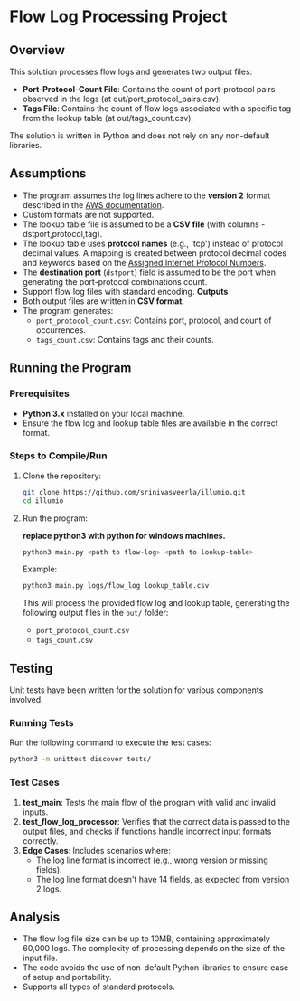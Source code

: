 # Flow Log Processing Project

## Overview

This solution processes flow logs and generates two output files: 
- **Port-Protocol-Count File**: Contains the count of port-protocol pairs observed in the logs (at out/port_protocol_pairs.csv).
- **Tags File**: Contains the count of flow logs associated with a specific tag from the lookup table (at out/tags_count.csv).

The solution is written in Python and does not rely on any non-default libraries.
## Assumptions 
   - The program assumes the log lines adhere to the **version 2** format described in the [AWS documentation](https://docs.aws.amazon.com/vpc/latest/userguide/flow-log-records.html).
   - Custom formats are not supported.
   - The lookup table file is assumed to be a **CSV file** (with columns - dstport,protocol,tag).
   - The lookup table uses **protocol names** (e.g., 'tcp') instead of protocol decimal values. A mapping is created between protocol decimal codes and keywords based on the [Assigned Internet Protocol Numbers](https://www.iana.org/assignments/protocol-numbers/protocol-numbers.xhtml).
   - The **destination port** (`dstport`) field is assumed to be the port when generating the port-protocol combinations count.
   - Support flow log files with standard encoding.
  **Outputs**
   - Both output files are written in **CSV format**.
   - The program generates:
     - `port_protocol_count.csv`: Contains port, protocol, and count of occurrences.
     - `tags_count.csv`: Contains tags and their counts.

## Running the Program

### Prerequisites
- **Python 3.x** installed on your local machine.
- Ensure the flow log and lookup table files are available in the correct format.

### Steps to Compile/Run

1. Clone the repository:
   ```bash
   git clone https://github.com/srinivasveerla/illumio.git
   cd illumio
   ```

2. Run the program:
   
   **replace python3 with python for windows machines.**
   
   ```bash
   python3 main.py <path to flow-log> <path to lookup-table>
   ```

   Example:
   ```bash
   python3 main.py logs/flow_log lookup_table.csv
   ```

   This will process the provided flow log and lookup table, generating the following output files in the `out/` folder:
   - `port_protocol_count.csv`
   - `tags_count.csv`

## Testing

Unit tests have been written for the solution for various components involved.

### Running Tests
Run the following command to execute the test cases:
```bash
python3 -m unittest discover tests/
```

### Test Cases
1. **test_main**: Tests the main flow of the program with valid and invalid inputs.
2. **test_flow_log_processor**: Verifies that the correct data is passed to the output files, and checks if functions handle incorrect input formats correctly.
3. **Edge Cases**: Includes scenarios where:
   - The log line format is incorrect (e.g., wrong version or missing fields).
   - The log line format doesn't have 14 fields, as expected from version 2 logs.

## Analysis
- The flow log file size can be up to 10MB, containing approximately 60,000 logs. The complexity of processing depends on the size of the input file.
- The code avoids the use of non-default Python libraries to ensure ease of setup and portability.
- Supports all types of standard protocols.
  
